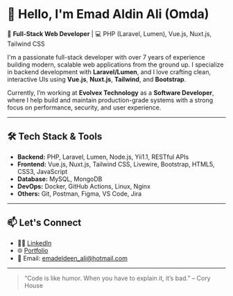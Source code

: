 # 👋 Hello, I'm Emad Aldin Ali (Omda)

🚀 **Full-Stack Web Developer** | 💻 PHP (Laravel, Lumen), Vue.js, Nuxt.js, Tailwind CSS

I'm a passionate full-stack developer with over 7 years of experience building modern, scalable web applications from the ground up. I specialize in backend development with **Laravel/Lumen**, and I love crafting clean, interactive UIs using **Vue.js**, **Nuxt.js**, **Tailwind**, and **Bootstrap**.

Currently, I’m working at **Evolvex Technology** as a **Software Developer**, where I help build and maintain production-grade systems with a strong focus on performance, security, and user experience.

---

## 🛠 Tech Stack & Tools

- **Backend:** PHP, Laravel, Lumen, Node.js, Yii1.1, RESTful APIs
- **Frontend:** Vue.js, Nuxt.js, Tailwind CSS, Livewire, Bootstrap, HTML5, CSS3, JavaScript
- **Database:** MySQL, MongoDB
- **DevOps:** Docker, GitHub Actions, Linux, Nginx
- **Others:** Git, Postman, Figma, VS Code, Jira

---

## 📫 Let's Connect

- 🧑‍💼 [LinkedIn](https://www.linkedin.com/in/emad-aldin-ali-707204174/)  
- 🌐 [Portfolio](https://omdasoft.dev)  
- 📧 Email: emadeldeen_ali@hotmail.com

---

> “Code is like humor. When you have to explain it, it’s bad.” – Cory House

<!---
omdasoft/omdasoft is a ✨ special ✨ repository because its `README.md` (this file) appears on your GitHub profile.
You can click the Preview link to take a look at your changes.
--->
